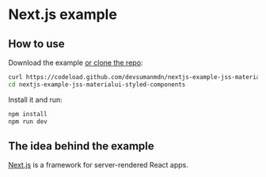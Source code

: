 # Next.js example

## How to use

Download the example [or clone the repo](#):

```bash
curl https://codeload.github.com/devsumanmdn/nextjs-example-jss-materialui-styled-components/tar.gz/master | tar -xz
cd nextjs-example-jss-materialui-styled-components
```

Install it and run:

```bash
npm install
npm run dev
```

## The idea behind the example

[Next.js](https://github.com/zeit/next.js) is a framework for server-rendered React apps.
